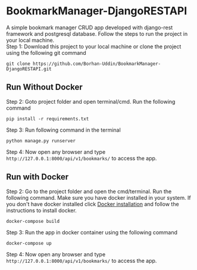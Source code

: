 # BookmarkManager-DjangoRESTAPI
A simple bookmark manager CRUD app developed with django-rest framework and postgresql database. Follow the steps to run the project in your local machine.<br>
Step 1: Download this project to your local machine or clone the project using the following git command 

```git clone https://github.com/Borhan-Uddin/BookmarkManager-DjangoRESTAPI.git```

## Run Without Docker 
Step 2: Goto project folder and open terminal/cmd. Run the following command 

```pip install -r requirements.txt ``` 

Step 3: Run following command in the terminal 

```python manage.py runserver ``` 

Step 4: Now open any browser and type `http://127.0.0.1:8000/api/v1/bookmarks/` to access the app. 

## Run with Docker

Step 2: Go to the project folder and open the cmd/terminal. Run the following command. Make sure you have docker installed in your system. If you don't have docker installed click [Docker installation](https://docs.docker.com/get-docker/) and follow the instructions to install docker.<br>

```docker-compose build```

Step 3: Run the app in docker container using the following command 

```docker-compose up```

Step 4: Now open any browser and type `http://127.0.0.1:8000/api/v1/bookmarks/` to access the app. 
